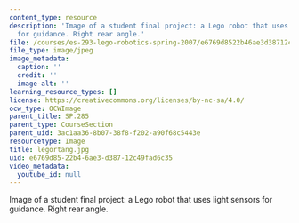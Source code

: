```yaml
---
content_type: resource
description: 'Image of a student final project: a Lego robot that uses light sensors
  for guidance. Right rear angle.'
file: /courses/es-293-lego-robotics-spring-2007/e6769d8522b46ae3d38712c49fad6c35_legortang.jpg
file_type: image/jpeg
image_metadata:
  caption: ''
  credit: ''
  image-alt: ''
learning_resource_types: []
license: https://creativecommons.org/licenses/by-nc-sa/4.0/
ocw_type: OCWImage
parent_title: SP.285
parent_type: CourseSection
parent_uid: 3ac1aa36-8b07-38f8-f202-a90f68c5443e
resourcetype: Image
title: legortang.jpg
uid: e6769d85-22b4-6ae3-d387-12c49fad6c35
video_metadata:
  youtube_id: null
---
```

Image of a student final project: a Lego robot that uses light sensors for guidance. Right rear angle.